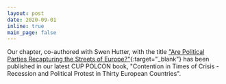 ```yaml
---
layout: post
date: 2020-09-01
inline: true
main_page: false
---
```


Our chapter, co-authored with Swen Hutter, with the title ["Are Political Parties Recapturing the Streets of Europe?"](https://www.cambridge.org/core/books/contention-in-times-of-crisis/are-political-parties-recapturing-the-streets-of-europe/77B2763B57FBFA75957123829618CAA0){:target="\_blank"} has been published in our latest CUP POLCON book, "Contention in Times of Crisis - Recession and Political Protest in Thirty European Countries".
